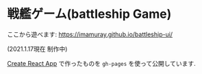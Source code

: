# 戦艦ゲーム(battleship Game)

ここから遊べます: https://imamuray.github.io/battleship-ui/

(2021.1.17現在 制作中)

[Create React App](https://github.com/facebook/create-react-app) で作ったものを `gh-pages` を使って公開しています.